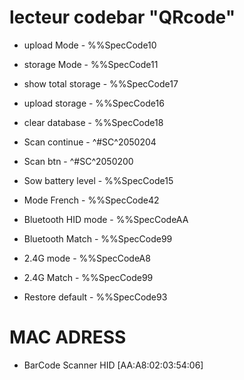 # lecteur codebar "QRcode"

 - upload Mode        - %%SpecCode10
 - storage Mode       - %%SpecCode11
 - show total storage - %%SpecCode17
 - upload storage     - %%SpecCode16
 - clear database     - %%SpecCode18
 
 - Scan continue     - ^#SC^2050204
 - Scan btn          - ^#SC^2050200
 
 - Sow battery level - %%SpecCode15
 
 - Mode French        - %%SpecCode42
 
 - Bluetooth HID mode - %%SpecCodeAA
 - Bluetooth Match    - %%SpecCode99
 
 - 2.4G mode          - %%SpecCodeA8
 - 2.4G Match         - %%SpecCode99
 
 - Restore default    - %%SpecCode93

# MAC ADRESS
 - BarCode Scanner HID [AA:A8:02:03:54:06]